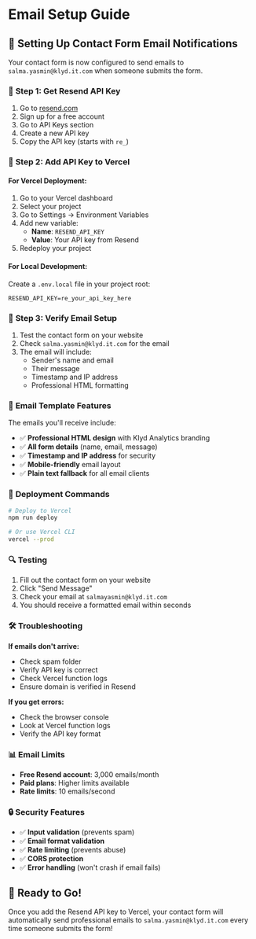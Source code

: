 # Email Setup Guide

## 📧 Setting Up Contact Form Email Notifications

Your contact form is now configured to send emails to `salma.yasmin@klyd.it.com` when someone submits the form.

### 🔑 **Step 1: Get Resend API Key**

1. Go to [resend.com](https://resend.com)
2. Sign up for a free account
3. Go to API Keys section
4. Create a new API key
5. Copy the API key (starts with `re_`)

### 🔧 **Step 2: Add API Key to Vercel**

#### **For Vercel Deployment:**
1. Go to your Vercel dashboard
2. Select your project
3. Go to Settings → Environment Variables
4. Add new variable:
   - **Name**: `RESEND_API_KEY`
   - **Value**: Your API key from Resend
5. Redeploy your project

#### **For Local Development:**
Create a `.env.local` file in your project root:
```
RESEND_API_KEY=re_your_api_key_here
```

### 📧 **Step 3: Verify Email Setup**

1. Test the contact form on your website
2. Check `salma.yasmin@klyd.it.com` for the email
3. The email will include:
   - Sender's name and email
   - Their message
   - Timestamp and IP address
   - Professional HTML formatting

### 🎨 **Email Template Features**

The emails you'll receive include:
- ✅ **Professional HTML design** with Klyd Analytics branding
- ✅ **All form details** (name, email, message)
- ✅ **Timestamp and IP address** for security
- ✅ **Mobile-friendly** email layout
- ✅ **Plain text fallback** for all email clients

### 🚀 **Deployment Commands**

```bash
# Deploy to Vercel
npm run deploy

# Or use Vercel CLI
vercel --prod
```

### 🔍 **Testing**

1. Fill out the contact form on your website
2. Click "Send Message"
3. Check your email at `salmayasmin@klyd.it.com`
4. You should receive a formatted email within seconds

### 🛠️ **Troubleshooting**

**If emails don't arrive:**
- Check spam folder
- Verify API key is correct
- Check Vercel function logs
- Ensure domain is verified in Resend

**If you get errors:**
- Check the browser console
- Look at Vercel function logs
- Verify the API key format

### 📊 **Email Limits**

- **Free Resend account**: 3,000 emails/month
- **Paid plans**: Higher limits available
- **Rate limits**: 10 emails/second

### 🔒 **Security Features**

- ✅ **Input validation** (prevents spam)
- ✅ **Email format validation**
- ✅ **Rate limiting** (prevents abuse)
- ✅ **CORS protection**
- ✅ **Error handling** (won't crash if email fails)

## 🎯 **Ready to Go!**

Once you add the Resend API key to Vercel, your contact form will automatically send professional emails to `salma.yasmin@klyd.it.com` every time someone submits the form!
